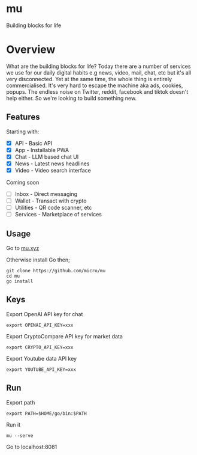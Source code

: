 # mu

Building blocks for life

# Overview

What are the building blocks for life? Today there are a number of services we use for our daily digital habits e.g news, video, mail, chat, etc but it's all very disconnected. Yet at the same time, the whole thing is entirely commercialised. It's very hard to escape the machine aka ads, cookies, popups. The endless noise on Twitter, reddit, facebook and tiktok doesn't help either. So we're looking to build something new. 

## Features

Starting with:

- [x] API - Basic API
- [x] App - Installable PWA
- [x] Chat - LLM based chat UI
- [x] News - Latest news headlines
- [x] Video - Video search interface

Coming soon

- [ ] Inbox - Direct messaging
- [ ] Wallet - Transact with crypto
- [ ] Utilities - QR code scanner, etc
- [ ] Services - Marketplace of services

## Usage

Go to [mu.xyz](https://mu.xyz)

Otherwise install Go then;

```
git clone https://github.com/micro/mu
cd mu
go install
```

## Keys

Export OpenAI API key for chat

```
export OPENAI_API_KEY=xxx
```

Export CryptoCompare API key for market data

```
export CRYPTO_API_KEY=xxx
```

Export Youtube data API key

```
export YOUTUBE_API_KEY=xxx
```

## Run

Export path

```
export PATH=$HOME/go/bin:$PATH
```

Run it

```
mu --serve
```

Go to localhost:8081
